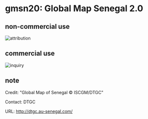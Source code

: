 # gmsn20: Global Map Senegal 2.0
## non-commercial use
![attribution](https://globalmaps.github.io/globalmaps/attribution.png)
## commercial use
![inquiry](https://globalmaps.github.io/globalmaps/inquiry.png)

## note
Credit: "Global Map of Senegal © ISCGM/DTGC"

Contact: DTGC

URL: http://dtgc.au-senegal.com/
